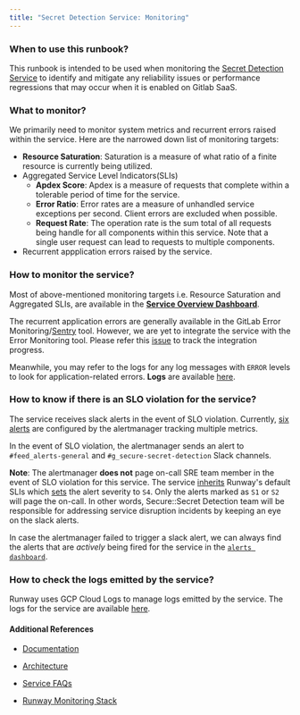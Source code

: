 ```yaml
---
title: "Secret Detection Service: Monitoring"
---
```


### When to use this runbook?

This runbook is intended to be used when monitoring the [Secret Detection Service](https://handbook.gitlab.com/handbook/engineering/architecture/design-documents/secret_detection/#phase-2---standalone-secret-detection-service) to identify and mitigate any reliability issues or performance regressions that may occur when it is enabled on Gitlab SaaS.

### What to monitor?

We primarily need to monitor system metrics and recurrent errors raised within the service. Here are the narrowed down list of monitoring targets:

* **Resource Saturation**: Saturation is a measure of what ratio of a finite resource is currently being utilized.
* Aggregated Service Level Indicators(SLIs)
  * **Apdex Score**: Apdex is a measure of requests that complete within a tolerable period of time for the service.
  * **Error Ratio**: Error rates are a measure of unhandled service exceptions per second. Client errors are excluded when possible.
  * **Request Rate**: The operation rate is the sum total of all requests being handle for all components within this service. Note that a single user request can lead to requests to multiple components.
* Recurrent appplication errors raised by the service.

### How to monitor the service?

Most of above-mentioned monitoring targets i.e. Resource Saturation and Aggregated SLIs, are available in the [**Service Overview Dashboard**](https://dashboards.gitlab.net/d/secret-detection-main/secret-detection3a-overview?orgId=1).

The recurrent application errors are generally available in the GitLab Error Monitoring/[Sentry](https://new-sentry.gitlab.net/organizations/gitlab) tool. However, we are yet to integrate the service with the Error Monitoring tool. Please refer this [issue](https://gitlab.com/gitlab-org/gitlab/-/issues/499067) to track the integration progress. 

Meanwhile, you may refer to the logs for any log messages with `ERROR` levels to look for application-related errors. **Logs** are available [here](https://console.cloud.google.com/run/detail/us-east1/secret-detection/logs?project=gitlab-runway-production).

### How to know if there is an SLO violation for the service?

The service receives slack alerts in the event of SLO violation. Currently, [six alerts](https://dashboards.gitlab.net/alerting/list?search=secret-detection) are configured by the alertmanager tracking multiple metrics.

In the event of SLO violation, the alertmanager sends an alert to `#feed_alerts-general` and `#g_secure-secret-detection` Slack channels.

**Note**: The alertmanager **does not** page on-call SRE team member in the event of SLO violation for this service. The service [inherits](https://gitlab.com/gitlab-com/runbooks/-/blob/0df5f62959e813330c572465b20879b07b886f46/metrics-catalog/services/secret-detection.jsonnet#L6-10) Runway's default SLIs which [sets](https://gitlab.com/gitlab-com/runbooks/-/blob/master/libsonnet/service-archetypes/runway-archetype.libsonnet#L18) the alert severity to `S4`. Only the alerts marked as `S1` or `S2` will page the on-call. In other words, Secure::Secret Detection team will be responsible for addressing service disruption incidents by keeping an eye on the slack alerts.

In case the alertmanager failed to trigger a slack alert, we can always find the alerts that are _actively_ being fired for the service in the [`alerts dashboard`](https://alerts.gitlab.net/#/alerts?silenced=false&inhibited=false&active=true&filter=%7Btype%3D%22secret-detection%22%7D).

### How to check the logs emitted by the service?

Runway uses GCP Cloud Logs to manage logs emitted by the service. The logs for the service are available [here](https://console.cloud.google.com/run/detail/us-east1/secret-detection/logs?project=gitlab-runway-production).

#### Additional References

* [Documentation](https://gitlab.com/gitlab-org/security-products/secret-detection/secret-detection-service/-/blob/main/README.md?ref_type=heads)

* [Architecture](https://handbook.gitlab.com/handbook/engineering/architecture/design-documents/secret_detection/decisions/004_secret_detection_scanner_service/)

* [Service FAQs](./secret-detection-svc-faqs.md)

* [Runway Monitoring Stack](https://docs.runway.gitlab.com/reference/observability/)
